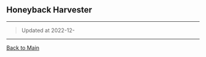 ## Honeyback Harvester

---

>   Updated at 2022-12-

---

[Back to Main](https://david-dhc.github.io/World-of-Warcraft)